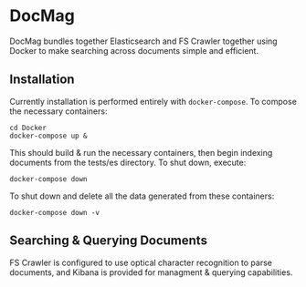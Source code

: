 # DocMag

DocMag bundles together Elasticsearch and FS Crawler together using Docker
to make searching across documents simple and efficient.


## Installation

Currently installation is performed entirely with `docker-compose`. To compose
the necessary containers:

    cd Docker
    docker-compose up &

This should build & run the necessary containers, then begin indexing documents
from the tests/es directory. To shut down, execute:

    docker-compose down

To shut down and delete all the data generated from these containers:

    docker-compose down -v


## Searching & Querying Documents

FS Crawler is configured to use optical character recognition to parse documents,
and Kibana is provided for managment & querying capabilities.
